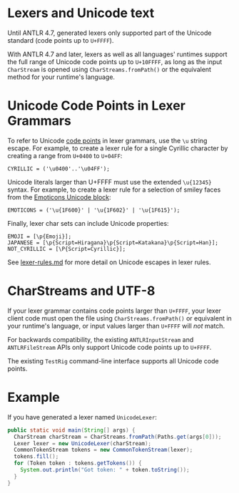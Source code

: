 # Lexers and Unicode text

Until ANTLR 4.7, generated lexers only supported part of the Unicode standard
(code points up to `U+FFFF`).

With ANTLR 4.7 and later, lexers as well as all languages' runtimes
support the full range of Unicode code points up to `U+10FFFF`, as
long as the input `CharStream` is opened using `CharStreams.fromPath()`
or the equivalent method for your runtime's language.

# Unicode Code Points in Lexer Grammars

To refer to Unicode [code points](https://en.wikipedia.org/wiki/Code_point)
in lexer grammars, use the `\u` string escape. For example, to create
a lexer rule for a single Cyrillic character by creating a range from
`U+0400` to `U+04FF`:

```ANTLR
CYRILLIC = ('\u0400'..'\u04FF');
```

Unicode literals larger than U+FFFF must use the extended `\u{12345}` syntax.
For example, to create a lexer rule for a selection of smiley faces
from the [Emoticons Unicode block](http://www.unicode.org/charts/PDF/U1F600.pdf):

```ANTLR
EMOTICONS = ('\u{1F600}' | '\u{1F602}' | '\u{1F615}');
```

Finally, lexer char sets can include Unicode properties:

```ANTLR
EMOJI = [\p{Emoji}];
JAPANESE = [\p{Script=Hiragana}\p{Script=Katakana}\p{Script=Han}];
NOT_CYRILLIC = [\P{Script=Cyrillic}];
```

See [lexer-rules.md](lexer-rules.md#lexer-rule-elements) for more detail on Unicode
escapes in lexer rules.

# CharStreams and UTF-8

If your lexer grammar contains code points larger than `U+FFFF`, your
lexer client code must open the file using `CharStreams.fromPath()` or
equivalent in your runtime's language, or input values larger than
`U+FFFF` will *not* match.

For backwards compatibility, the existing `ANTLRInputStream` and
`ANTLRFileStream` APIs only support Unicode code points up to `U+FFFF`.

The existing `TestRig` command-line interface supports all Unicode
code points.

# Example

If you have generated a lexer named `UnicodeLexer`:

```Java
public static void main(String[] args) {
  CharStream charStream = CharStreams.fromPath(Paths.get(args[0]));
  Lexer lexer = new UnicodeLexer(charStream);
  CommonTokenStream tokens = new CommonTokenStream(lexer);
  tokens.fill();
  for (Token token : tokens.getTokens()) {
    System.out.println("Got token: " + token.toString());
  }
}
```
